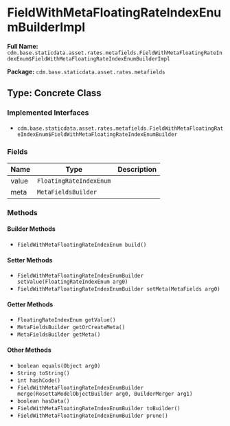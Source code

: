 # FieldWithMetaFloatingRateIndexEnumBuilderImpl

**Full Name:** `cdm.base.staticdata.asset.rates.metafields.FieldWithMetaFloatingRateIndexEnum$FieldWithMetaFloatingRateIndexEnumBuilderImpl`

**Package:** `cdm.base.staticdata.asset.rates.metafields`

## Type: Concrete Class

### Implemented Interfaces

- `cdm.base.staticdata.asset.rates.metafields.FieldWithMetaFloatingRateIndexEnum$FieldWithMetaFloatingRateIndexEnumBuilder`

### Fields

| Name | Type | Description |
|------|------|-------------|
| value | `FloatingRateIndexEnum` |  |
| meta | `MetaFieldsBuilder` |  |

### Methods

#### Builder Methods

- `FieldWithMetaFloatingRateIndexEnum build()`

#### Setter Methods

- `FieldWithMetaFloatingRateIndexEnumBuilder setValue(FloatingRateIndexEnum arg0)`
- `FieldWithMetaFloatingRateIndexEnumBuilder setMeta(MetaFields arg0)`

#### Getter Methods

- `FloatingRateIndexEnum getValue()`
- `MetaFieldsBuilder getOrCreateMeta()`
- `MetaFieldsBuilder getMeta()`

#### Other Methods

- `boolean equals(Object arg0)`
- `String toString()`
- `int hashCode()`
- `FieldWithMetaFloatingRateIndexEnumBuilder merge(RosettaModelObjectBuilder arg0, BuilderMerger arg1)`
- `boolean hasData()`
- `FieldWithMetaFloatingRateIndexEnumBuilder toBuilder()`
- `FieldWithMetaFloatingRateIndexEnumBuilder prune()`

